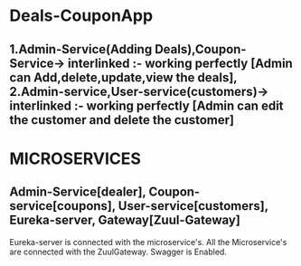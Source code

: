 # Deals-CouponApp
1.Admin-Service(Adding Deals),Coupon-Service-> interlinked :- working perfectly [Admin can Add,delete,update,view the deals],
2.Admin-service,User-service(customers)-> interlinked :- working perfectly [Admin can edit the customer and delete the customer]
-------------------------------------------------------------------------------------------------------------------------------------------------------------------
# MICROSERVICES
Admin-Service[dealer],
Coupon-service[coupons],
User-service[customers],
Eureka-server,
Gateway[Zuul-Gateway]
-------------------------------------------------------------------------------------------------------------------------------------------------------------------
Eureka-server is connected with the microservice's.
All the Microservice's are connected with the ZuulGateway.
Swagger is Enabled. 
